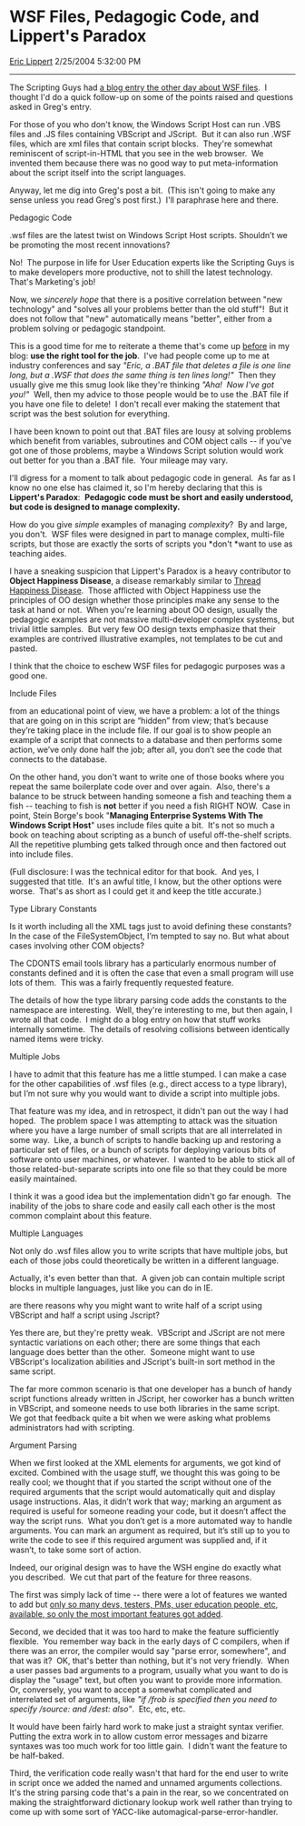 <div id="page">

# WSF Files, Pedagogic Code, and Lippert's Paradox

[Eric Lippert](https://social.msdn.microsoft.com/profile/Eric%20Lippert) 2/25/2004 5:32:00 PM

-----

<div id="content">

<div>

<span>The Scripting Guys had [a blog entry the other day about WSF files](/gstemp/archive/2004/02/24/79183.aspx "http://blogs.msdn.com/gstemp/archive/2004/02/24/79183.aspx").  I thought I'd do a quick follow-up on some of the points raised and questions asked in Greg's entry. </span>

<span></span>

<span>For those of you who don't know, the Windows Script Host can run .VBS files and .JS files containing VBScript and JScript.  But it can also run .WSF files, which are xml files that contain script blocks.  They're somewhat reminiscent of script-in-HTML that you see in the web browser.  We invented them because there was no good way to put meta-information about the script itself into the script languages.  </span>

<span></span>

<span>Anyway, let me dig into Greg's post a bit.  (This isn't going to make any sense unless you read Greg's post first.)  I'll paraphrase here and there. </span>

<span></span>

<span>Pedagogic Code </span>

<span></span>

<span>.wsf files are the latest twist on Windows Script Host scripts. Shouldn’t we be promoting the most recent innovations? </span>

<span>No\!  The purpose in life for User Education experts like the Scripting Guys is to make developers more productive, not to shill the latest technology.  That's Marketing's job\! </span>

<span></span>

<span>Now, we *<span>sincerely hope</span>* that there is a positive correlation between "new technology" and "solves all your problems better than the old stuff"\!  But it does not follow that "new" automatically means "better", either from a problem solving or pedagogic standpoint. </span>

<span></span>

<span>This is a good time for me to reiterate a theme that's come up [before](http://blogs.msdn.com/ericlippert/archive/2003/11/18/53388.aspx) in my blog: **<span>use the right tool for the job</span>**.  I've had people come up to me at industry conferences and say *<span>"Eric, a .BAT file that deletes a file is one line long, but a .WSF that does the same thing is ten lines long\!" </span>* Then they usually give me this smug look like they're thinking *<span>"Aha\!  Now I've got you\!"</span>*  Well, then my advice to those people would be to use the .BAT file if you have one file to delete\!  I don't recall ever making the statement that script was the best solution for everything. </span>

<span>I have been known to point out that .BAT files are lousy at solving problems which benefit from variables, subroutines and COM object calls -- if you've got one of those problems, maybe a Windows Script solution would work out better for you than a .BAT file.  Your mileage may vary. </span>

<span></span>

<span>I'll digress for a moment to talk about pedagogic code in general.  As far as I know no one else has claimed it, so I'm hereby declaring that this is **<span>Lippert's Paradox</span>**:  **<span>Pedagogic code must be short and easily understood, but code is designed to manage complexity.  </span>**</span>

<span></span>

<span>How do you give *<span>simple</span>* examples of managing *<span>complexity</span>*?  By and large, you don't.  WSF files were designed in part to manage complex, multi-file scripts, but those are exactly the sorts of scripts you *<span>don't </span>*want to use as teaching aides. </span>

<span></span>

<span>I have a sneaking suspicion that Lippert's Paradox is a heavy contributor to **<span>Object Happiness Disease</span>**, a disease remarkably similar to [Thread Happiness Disease](/ericlippert/archive/2004/02/15/73366.aspx "http://blogs.msdn.com/ericlippert/archive/2003/09/18/53046.aspx").  Those afflicted with Object Happiness use the principles of OO design whether those principles make any sense to the task at hand or not.  When you're learning about OO design, usually the pedagogic examples are not massive multi-developer complex systems, but trivial little samples.  But very few OO design texts emphasize that their examples are contrived illustrative examples, not templates to be cut and pasted. </span>

<span></span>

<span>I think that the choice to eschew WSF files for pedagogic purposes was a good one. </span>

<span></span>

<span>Include Files </span>

<span></span>

<span>from an educational point of view, we have a problem: a lot of the things that are going on in this script are “hidden” from view; that’s because they’re taking place in the include file. If our goal is to show people an example of a script that connects to a database and then performs some action, we’ve only done half the job; after all, you don’t see the code that connects to the database. </span>

<span></span>

<span>On the other hand, you don't want to write one of those books where you repeat the same boilerplate code over and over again.  Also, there's a balance to be struck between handing someone a fish and teaching them a fish -- teaching to fish is **<span>not</span>** better if you need a fish RIGHT NOW.  Case in point, Stein Borge's book "**<span>Managing Enterprise Systems With The Windows Script Host</span>**" uses include files quite a bit.  It's not so much a book on teaching about scripting as a bunch of useful off-the-shelf scripts.  All the repetitive plumbing gets talked through once and then factored out into include files. </span>

<span></span>

<span>(Full disclosure: I was the technical editor for that book.  And yes, I suggested that title.  It's an awful title, I know, but the other options were worse.  That's as short as I could get it and keep the title accurate.) </span>

<span></span>

<span>Type Library Constants </span>

<span></span>

<span>Is it worth including all the XML tags just to avoid defining these constants? In the case of the FileSystemObject, I’m tempted to say no. But what about cases involving other COM objects?</span><span> </span>

<span></span>

<span>The CDONTS email tools library has a particularly enormous number of constants defined and it is often the case that even a small program will use lots of them.  This was a fairly frequently requested feature. </span>

<span></span>

<span>The details of how the type library parsing code adds the constants to the namespace are interesting.  Well, they're interesting to me, but then again, I wrote all that code.  I might do a blog entry on how that stuff works internally sometime.  The details of resolving collisions between identically named items were tricky. </span>

<span></span>

<span>Multiple Jobs </span>

<span></span>

<span>I have to admit that this feature has me a little stumped. I can make a case for the other capabilities of .wsf files (e.g., direct access to a type library), but I’m not sure why you would want to divide a script into multiple jobs.</span><span> </span>

<span></span>

<span>That feature was my idea, and in retrospect, it didn't pan out the way I had hoped.  The problem space I was attempting to attack was the situation where you have a large number of small scripts that are all interrelated in some way.  Like, a bunch of scripts to handle backing up and restoring a particular set of files, or a bunch of scripts for deploying various bits of software onto user machines, or whatever.  I wanted to be able to stick all of those related-but-separate scripts into one file so that they could be more easily maintained. </span>

<span></span>

<span>I think it was a good idea but the implementation didn't go far enough.  The inability of the jobs to share code and easily call each other is the most common complaint about this feature. </span>

<span></span>

<span>Multiple Languages </span>

<span></span>

<span>Not only do .wsf files allow you to write scripts that have multiple jobs, but each of those jobs could theoretically be written in a different language.</span><span> </span>

<span></span>

<span>Actually, it's even better than that.  A given job can contain multiple script blocks in multiple languages, just like you can do in IE. </span>

<span></span>

<span>are there reasons why you might want to write half of a script using VBScript and half a script using Jscript?</span><span> </span>

<span></span>

<span>Yes there are, but they're pretty weak.  VBScript and JScript are not mere syntactic variations on each other; there are some things that each language does better than the other.  Someone might want to use VBScript's localization abilities and JScript's built-in </span><span>sort</span><span> method in the same script.  </span>

<span></span>

<span>The far more common scenario is that one developer has a bunch of handy script functions already written in JScript, her coworker has a bunch written in VBScript, and someone needs to use both libraries in the same script.  We got that feedback quite a bit when we were asking what problems administrators had with scripting. </span>

<span></span>

<span>Argument Parsing </span>

<span></span>

<span>When we first looked at the XML elements for arguments, we got kind of excited. Combined with the usage stuff, we thought this was going to be really cool; we thought that if you started the script without one of the required arguments that the script would automatically quit and display usage instructions. Alas, it didn’t work that way; marking an argument as required is useful for someone reading your code, but it doesn’t affect the way the script runs.  What you don’t get is a more automated way to handle arguments. You can mark an argument as required, but it’s still up to you to write the code to see if this required argument was supplied and, if it wasn’t, to take some sort of action. </span>

<span></span>

<span>Indeed, our original design was to have the WSH engine do exactly what you described.  We cut that part of the feature for three reasons.  </span>

<span></span>

<span>The first was simply lack of time -- there were a lot of features we wanted to add but [only so many devs, testers, PMs, user education people, etc, available, so only the most important features got added](http://blogs.msdn.com/ericlippert/archive/2003/10/28/53298.aspx).  </span>

<span></span>

<span>Second, we decided that it was too hard to make the feature sufficiently flexible.  You remember way back in the early days of C compilers, when if there was an error, the compiler would say "parse error, somewhere", and that was it?  OK, that's better than nothing, but it's not very friendly.  When a user passes bad arguments to a program, usually what you want to do is display the "usage" text, but often you want to provide more information.  Or, conversely, you want to accept a somewhat complicated and interrelated set of arguments, like *<span>"if /frob is specified then you need to specify /source: and /dest: also"</span>*.  Etc, etc, etc.  </span>

<span></span>

<span>It would have been fairly hard work to make just a straight syntax verifier.  Putting the extra work in to allow custom error messages and bizarre syntaxes was too much work for too little gain.  I didn't want the feature to be half-baked. </span>

<span></span>

<span>Third, the verification code really wasn't that hard for the end user to write in script once we added the named and unnamed arguments collections.  It's the string parsing code that's a pain in the rear, so we concentrated on making the straightforward dictionary lookup work well rather than trying to come up with some sort of YACC-like automagical-parse-error-handler.</span>

<span></span> 

</div>

</div>

</div>


